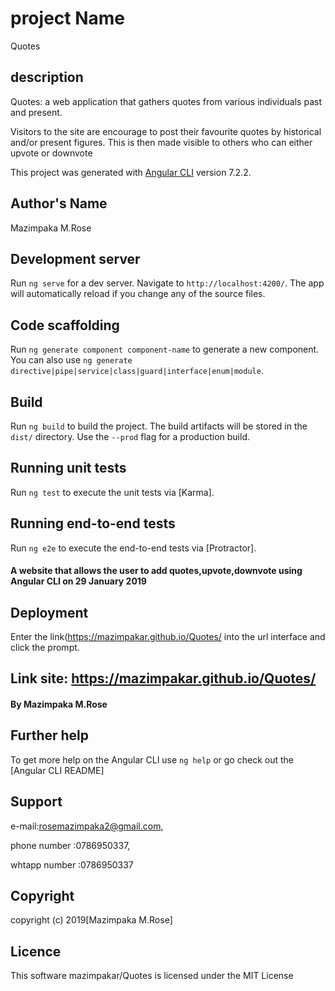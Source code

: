 # project Name

Quotes

## description

Quotes: a web application that gathers quotes from various individuals past and present.

Visitors to the site are encourage to post their favourite quotes by historical and/or present figures. This is then made visible to others who can either upvote or downvote

This project was generated with [Angular CLI](https://github.com/angular/angular-cli) version 7.2.2.

## Author's Name

Mazimpaka M.Rose

## Development server

Run `ng serve` for a dev server. Navigate to `http://localhost:4200/`. The app will automatically reload if you change any of the source files.

## Code scaffolding

Run `ng generate component component-name` to generate a new component. You can also use `ng generate directive|pipe|service|class|guard|interface|enum|module`.

## Build

Run `ng build` to build the project. The build artifacts will be stored in the `dist/` directory. Use the `--prod` flag for a production build.

## Running unit tests

Run `ng test` to execute the unit tests via [Karma].

## Running end-to-end tests

Run `ng e2e` to execute the end-to-end tests via [Protractor].

#### A website that allows the user to add quotes,upvote,downvote using Angular CLI on 29 January 2019

## Deployment

Enter the link(https://mazimpakar.github.io/Quotes/ into the url interface and click the prompt.

## Link site: https://mazimpakar.github.io/Quotes/

#### By **Mazimpaka M.Rose**

## Further help

To get more help on the Angular CLI use `ng help` or go check out the [Angular CLI README]

## Support

e-mail:rosemazimpaka2@gmail.com,

phone number :0786950337,

whtapp number :0786950337

## Copyright

copyright (c) 2019[Mazimpaka M.Rose]

## Licence

This software mazimpakar/Quotes is licensed under the MIT License
